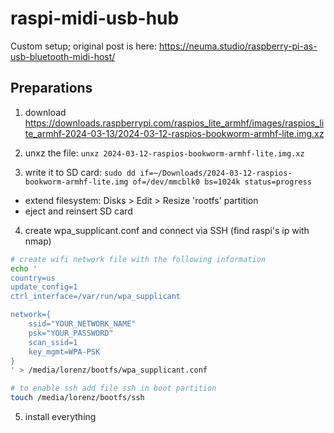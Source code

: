 # raspi-midi-usb-hub

Custom setup; original post is here: https://neuma.studio/raspberry-pi-as-usb-bluetooth-midi-host/

## Preparations

1. download https://downloads.raspberrypi.com/raspios_lite_armhf/images/raspios_lite_armhf-2024-03-13/2024-03-12-raspios-bookworm-armhf-lite.img.xz

2. unxz the file: `unxz 2024-03-12-raspios-bookworm-armhf-lite.img.xz`

3. write it to SD card: `sudo dd if=~/Downloads/2024-03-12-raspios-bookworm-armhf-lite.img of=/dev/mmcblk0 bs=1024k status=progress`

  - extend filesystem: Disks > Edit > Resize 'rootfs' partition
  - eject and reinsert SD card

4. create wpa_supplicant.conf and connect via SSH (find raspi's ip with nmap)

```bash
# create wifi network file with the following information
echo '
country=us
update_config=1
ctrl_interface=/var/run/wpa_supplicant

network={
    ssid="YOUR_NETWORK_NAME"
    psk="YOUR_PASSWORD"
    scan_ssid=1
    key_mgmt=WPA-PSK
}
' > /media/lorenz/bootfs/wpa_supplicant.conf

# to enable ssh add file ssh in boot partition
touch /media/lorenz/bootfs/ssh
```

5. install everything
